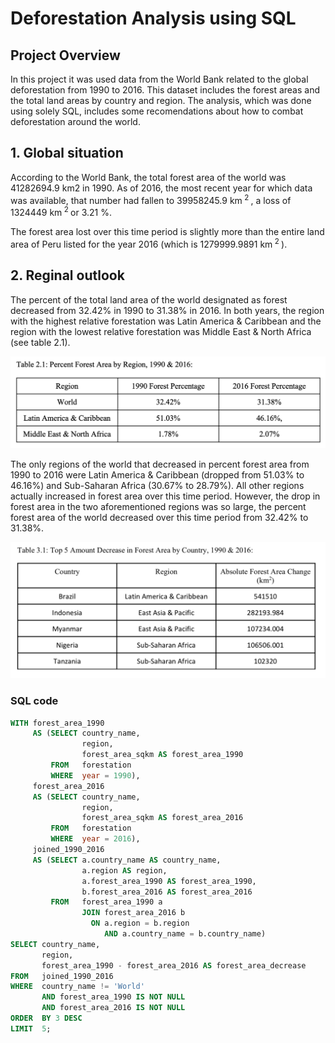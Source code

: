 # Deforestation Analysis using SQL

## Project Overview  
In this project it was used data from the World Bank related to the global deforestation from 1990 to 2016. This dataset includes the forest areas and the total land areas by country and region. The analysis, which was done using solely SQL, includes some recomendations about how to combat deforestation around the world. 

## 1. Global situation
According to the World Bank, the total forest area of the world was 41282694.9 km2 in 1990. As of 2016, the most recent year for which data was available, that number had fallen to 39958245.9 km<sup> 2 </sup> , a loss of 1324449 km<sup> 2 </sup> or 3.21 %.

The forest area lost over this time period is slightly more than the entire land area of Peru listed for the year 2016 (which is 1279999.9891 km<sup> 2 </sup>).

## 2. Reginal outlook
The percent of the total land area of the world designated as forest decreased from 32.42% in 1990 to 31.38% in 2016. In both years, the region with the highest relative forestation was Latin America & Caribbean and the region with the lowest relative forestation was Middle East & North Africa (see table 2.1). 

<img src="https://github.com/jorgeUnas/Deforestation_Analysis_SQL/blob/main/Regional%20outlook.png" alt="Forest area by country"> 

The only regions of the world that decreased in percent forest area from 1990 to 2016 were Latin America & Caribbean (dropped from 51.03% to 46.16%) and Sub-Saharan Africa (30.67% to 28.79%). All other regions actually increased in forest area over this time period. However, the drop in forest area in the two aforementioned regions was so large, the percent forest area of the world decreased over this time period from 32.42% to 31.38%.



<img src="https://github.com/jorgeUnas/Deforestation_Analysis_SQL/blob/main/Table%201.png" alt="Forest area by country"> 

### SQL code 

``` sql
WITH forest_area_1990
     AS (SELECT country_name,
                region,
                forest_area_sqkm AS forest_area_1990
         FROM   forestation
         WHERE  year = 1990),
     forest_area_2016
     AS (SELECT country_name,
                region,
                forest_area_sqkm AS forest_area_2016
         FROM   forestation
         WHERE  year = 2016),
     joined_1990_2016
     AS (SELECT a.country_name AS country_name,
                a.region AS region,
                a.forest_area_1990 AS forest_area_1990,
                b.forest_area_2016 AS forest_area_2016
         FROM   forest_area_1990 a
                JOIN forest_area_2016 b
                  ON a.region = b.region
                     AND a.country_name = b.country_name)
SELECT country_name,
       region,
       forest_area_1990 - forest_area_2016 AS forest_area_decrease
FROM   joined_1990_2016
WHERE  country_name != 'World'
       AND forest_area_1990 IS NOT NULL
       AND forest_area_2016 IS NOT NULL
ORDER  BY 3 DESC
LIMIT  5;
``` 
